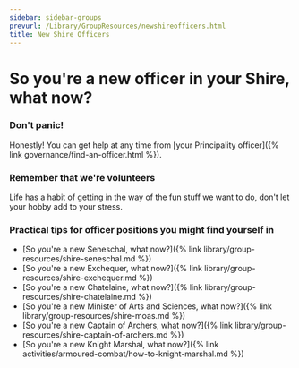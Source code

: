 ```yaml
---
sidebar: sidebar-groups
prevurl: /Library/GroupResources/newshireofficers.html
title: New Shire Officers
---
```


# So you're a new officer in your Shire, what now?

### Don't panic!

Honestly! You can get help at any time from [your Principality officer]({% link governance/find-an-officer.html %}).

### Remember that we're volunteers
Life has a habit of getting in the way of the fun stuff we want to do, don't let your hobby add to your stress.

### Practical tips for officer positions you might find yourself in

- [So you're a new Seneschal, what now?]({% link library/group-resources/shire-seneschal.md %})
- [So you're a new Exchequer, what now?]({% link library/group-resources/shire-exchequer.md %})
- [So you're a new Chatelaine, what now?]({% link library/group-resources/shire-chatelaine.md %})
- [So you're a new Minister of Arts and Sciences, what now?]({% link library/group-resources/shire-moas.md %})
- [So you're a new Captain of Archers, what now?]({% link library/group-resources/shire-captain-of-archers.md %})
- [So you're a new Knight Marshal, what now?]({% link activities/armoured-combat/how-to-knight-marshal.md %})